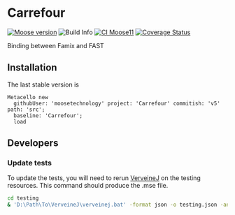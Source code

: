# Carrefour

[![Moose version](https://img.shields.io/badge/Moose-11-%23aac9ff.svg)](https://github.com/moosetechnology/Moose)
![Build Info](https://github.com/moosetechnology/Carrefour/workflows/CI/badge.svg)
[![CI Moose11](https://github.com/moosetechnology/Carrefour/actions/workflows/test-moose11.yml/badge.svg?branch=v4)](https://github.com/moosetechnology/Carrefour/actions/workflows/test-moose11.yml)
[![Coverage Status](https://coveralls.io/repos/github/moosetechnology/Carrefour/badge.svg?branch=v4)](https://coveralls.io/github/moosetechnology/Carrefour?branch=v4)

Binding between Famix and FAST

## Installation

The last stable version is

```st
Metacello new
  githubUser: 'moosetechnology' project: 'Carrefour' commitish: 'v5' path: 'src';
  baseline: 'Carrefour';
  load
```

## Developers

### Update tests

To update the tests, you will need to rerun [VerveineJ](https://modularmoose.org/moose-wiki/Developers/Parsers/VerveineJ
) on the testing resources.
This command should produce the .mse file.

```sh
cd testing
& 'D:\Path\To\VerveineJ\verveinej.bat' -format json -o testing.json -anchor assoc -autocp './src' './src'
```
